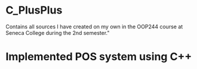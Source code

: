 # C_PlusPlus
Contains all sources I have created on my own in the OOP244 course at Seneca College during the 2nd semester."

# Implemented POS system using C++
